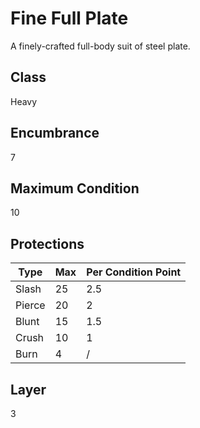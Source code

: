 # Fine Full Plate
A finely-crafted full-body suit of steel plate. 

## Class
Heavy

## Encumbrance
7

## Maximum Condition
10

## Protections
| Type      | Max | Per Condition Point |
| --------- | -- | --- |
| Slash     | 25 | 2.5 |
| Pierce    | 20 | 2   |
| Blunt     | 15 | 1.5 |
| Crush     | 10 | 1   |
| Burn      | 4  | /   |

## Layer
3